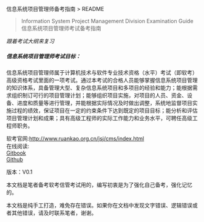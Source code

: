 信息系统项目管理师备考指南 > README

> Information System Project Management Division Examination Guide  
> 信息系统项目管理师考试备考指南

*跟着考试大纲来复习*

##### 信息系统项目管理师考试目标：
信息系统项目管理师属于计算机技术与软件专业技术资格（水平）考试（即软考）高级资格考试里面的一项考试。通过本考试的合格人员能够掌握信息系统项目管理的知识体系，具备管理大型、复杂信息系统项目和多项目的经验和能力；能根据需求组织制订可行的项目管理计划；能够组织项目实施，对项目的人员、资金、设备、进度和质量等进行管理，并能根据实际情况及时做出调整，系统地监督项目实施过程的绩效，保证项目在一定的约束条件下达到既定的项目目标；能分析和评估项目管理计划和成果；具有高级工程师的实际工作能力和业务水平，可聘任高级工程师职务。

软考官网:http://www.ruankao.org.cn/jsj/cms/index.html  
在线阅读:   
[Gitbook](http://wangyongtao.gitbooks.io/information_system_project_management/)  
[Github](https://github.com/wangyongtao/information_system_project_management/) 

版本：V0.1

本文档是笔者备考软考信管考试用的，编写初衷是为了强化自己备考，强化记忆的。

本文档是纯手工打造，难免存在错误。如果你在文档中发现文字错误、逻辑错误或者其他错误，请及时联系笔者，谢谢。







